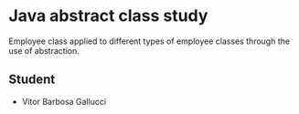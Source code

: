 #   Java abstract class study
Employee class applied to different types of employee classes through the use of abstraction.
## Student
* Vitor Barbosa Gallucci